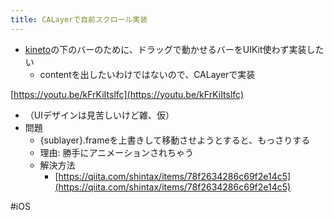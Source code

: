 ```yaml
---
title: CALayerで自前スクロール実装
---
```


* [kineto](kineto.md)の下のバーのために、ドラッグで動かせるバーをUIKit使わず実装したい
  * contentを出したいわけではないので、CALayerで実装

[https://youtu.be/kFrKiItslfc](https://youtu.be/kFrKiItslfc)

* （UIデザインは見苦しいけど雑、仮）
* 問題
  * {sublayer}.frameを上書きして移動させようとすると、もっさりする
  * 理由: 勝手にアニメーションされちゃう
  * 解決方法
    * [https://qiita.com/shintax/items/78f2634286c69f2e14c5](https://qiita.com/shintax/items/78f2634286c69f2e14c5)

\#iOS
